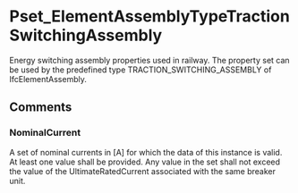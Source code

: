 # Pset_ElementAssemblyTypeTractionSwitchingAssembly

Energy switching assembly properties used in railway. The property set can be used by the predefined type TRACTION_SWITCHING_ASSEMBLY of IfcElementAssembly.
<!-- end of short definition -->



## Comments

### NominalCurrent

A set of nominal currents in [A] for which the data of this instance is valid. At least one value shall be provided. Any value in the set shall not exceed the value of the
UltimateRatedCurrent associated with the same breaker unit.

